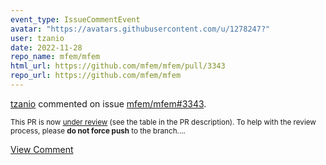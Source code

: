 ```yaml
---
event_type: IssueCommentEvent
avatar: "https://avatars.githubusercontent.com/u/1278247?"
user: tzanio
date: 2022-11-28
repo_name: mfem/mfem
html_url: https://github.com/mfem/mfem/pull/3343
repo_url: https://github.com/mfem/mfem
---
```


<a href='https://github.com/tzanio' target='_blank'>tzanio</a> commented on issue <a href='https://github.com/mfem/mfem/pull/3343' target='_blank'>mfem/mfem#3343</a>.

<small>This PR is now [under review](https://github.com/mfem/mfem/blob/master/CONTRIBUTING.md#pull-requests) (see the table in the PR description). To help with the review process, please **do not force push** to the branch....</small>

<a href='https://github.com/mfem/mfem/pull/3343' target='_blank'>View Comment</a>